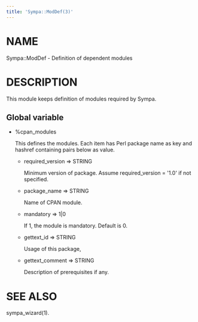 ```yaml
---
title: 'Sympa::ModDef(3)'
---
```


# NAME

Sympa::ModDef - Definition of dependent modules

# DESCRIPTION

This module keeps definition of modules required by Sympa.

## Global variable

- %cpan\_modules

    This defines the modules.
    Each item has Perl package name as key and hashref containing pairs below
    as value.

    - required\_version => STRING

        Minimum version of package.
        Assume required\_version = '1.0' if not specified.

    - package\_name => STRING

        Name of CPAN module.

    - mandatory => 1|0

        If 1, the module is mandatory.  Default is 0.

    - gettext\_id => STRING

        Usage of this package,

    - gettext\_comment => STRING

        Description of prerequisites if any.

# SEE ALSO

sympa\_wizard(1).
